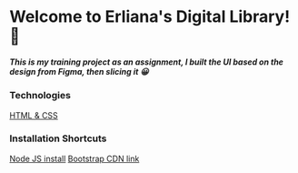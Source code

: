 # Welcome to Erliana's Digital Library! :robot:

##### This is my training project as an assignment, I built the UI based on the design from Figma, then slicing it :grinning:

### Technologies
[HTML & CSS](https://developer.mozilla.org/en-US/docs/Learn/Getting_started_with_the_web/HTML_basics)

### Installation Shortcuts
[Node JS install](https://docs.npmjs.com/downloading-and-installing-node-js-and-npm)
[Bootstrap CDN link](https://getbootstrap.com/docs/5.2/getting-started/introduction/#cdn-links)

